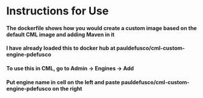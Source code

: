 # Instructions for Use

#### The dockerfile shows how you would create a custom image based on the default CML image and adding Maven in it
#### I have already loaded this to docker hub at pauldefusco/cml-custom-engine-pdefusco
#### To use this in CML, go to Admin -> Engines -> Add 
#### Put engine name in cell on the left and paste pauldefusco/cml-custom-engine-pdefusco on the right
